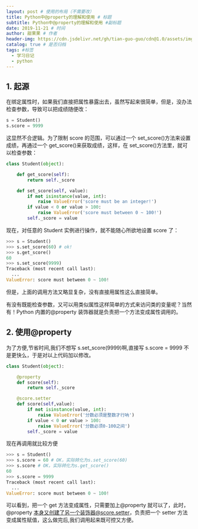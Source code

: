 ```yaml
---
layout: post # 使用的布局（不需要改）
title: Python中@property的理解和使用 # 标题
subtitle: Python中@property的理解和使用 #副标题
date: 2019-11-21 # 时间
author: 甜果果 # 作者
header-img: https://cdn.jsdelivr.net/gh/tian-guo-guo/cdn@1.0/assets/img/post-bg-debug.png #这篇文章标题背景图片
catalog: true # 是否归档
tags: #标签
  - 学习日记
  - python
---
```


## 1. 起源

在绑定属性时，如果我们直接把属性暴露出去，虽然写起来很简单，但是，没办法检查参数，导致可以把成绩随便改：

```python
s = Student()
s.score = 9999
```

这显然不合逻辑。为了限制 score 的范围，可以通过一个 set_score()方法来设置成绩，再通过一个 get_score()来获取成绩，这样，在 set_score()方法里，就可以检查参数：

```python
class Student(object):

    def get_score(self):
        return self._score

    def set_score(self, value):
        if not isinstance(value, int):
            raise ValueError('score must be an integer!')
        if value < 0 or value > 100:
            raise ValueError('score must between 0 ~ 100!')
        self._score = value
```

现在，对任意的 Student 实例进行操作，就不能随心所欲地设置 score 了：

```python
>>> s = Student()
>>> s.set_score(60) # ok!
>>> s.get_score()
60
>>> s.set_score(9999)
Traceback (most recent call last):
  ...
ValueError: score must between 0 ~ 100!
```

但是，上面的调用方法又略显复杂，没有直接用属性这么直接简单。

有没有既能检查参数，又可以用类似属性这样简单的方式来访问类的变量呢？当然有！Python 内置的@property 装饰器就是负责把一个方法变成属性调用的。

## 2. 使用@property

为了方便,节省时间,我们不想写 s.set_score(9999)啊,直接写 s.score = 9999 不是更快么，于是对以上代码加以修改。

```python
class Student(object):

    @property
    def score(self):
        return self._score

    @score.setter
    def score(self,value):
        if not isinstance(value, int):
            raise ValueError('分数必须是整数才行呐')
        if value < 0 or value > 100:
            raise ValueError('分数必须0-100之间')
        self._score = value
```

现在再调用就比较方便

```python
>>> s = Student()
>>> s.score = 60 # OK，实际转化为s.set_score(60)
>>> s.score # OK，实际转化为s.get_score()
60
>>> s.score = 9999
Traceback (most recent call last):
  ...
ValueError: score must between 0 ~ 100!
```

可以看到，把一个 get 方法变成属性，只需要加上@property 就可以了，此时，@property 本身又创建了另一个装饰器@score.setter，负责把一个 setter 方法变成属性赋值，这么做完后,我们调用起来既可控又方便。
